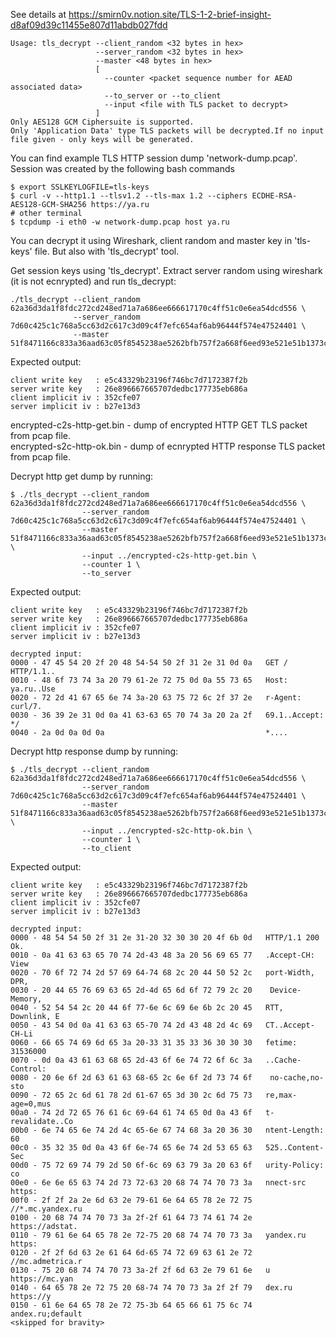 See details at https://smirn0v.notion.site/TLS-1-2-brief-insight-d8af09d39c11455e807d11abdb027fdd
```
Usage: tls_decrypt --client_random <32 bytes in hex>
                   --server_random <32 bytes in hex>
                   --master <48 bytes in hex>
                   [
                     --counter <packet sequence number for AEAD associated data>
                     --to_server or --to_client
                     --input <file with TLS packet to decrypt>
                   ]
Only AES128 GCM Ciphersuite is supported.
Only 'Application Data' type TLS packets will be decrypted.If no input file given - only keys will be generated.
```

You can find example TLS HTTP session dump 'network-dump.pcap'. Session was created by the following bash commands
```
$ export SSLKEYLOGFILE=tls-keys
$ curl -v --http1.1 --tlsv1.2 --tls-max 1.2 --ciphers ECDHE-RSA-AES128-GCM-SHA256 https://ya.ru
# other terminal
$ tcpdump -i eth0 -w network-dump.pcap host ya.ru
``` 

You can decrypt it using Wireshark, client random and master key in 'tls-keys' file. But also with 'tls_decrypt' tool.

Get session keys using 'tls_decrypt'. Extract server random using wireshark (it is not ecnrypted) and run tls_decrypt:
```
./tls_decrypt --client_random 62a36d3da1f8fdc272cd248ed71a7a686ee666617170c4ff51c0e6ea54dcd556 \
              --server_random 7d60c425c1c768a5cc63d2c617c3d09c4f7efc654af6ab96444f574e47524401 \
              --master 51f8471166c833a36aad63c05f8545238ae5262bfb757f2a668f6eed93e521e51b1373cdebdc14a0bc1e7008ba3cc3f2
```

Expected output:
```
client write key   : e5c43329b23196f746bc7d7172387f2b
server write key   : 26e896667665707dedbc177735eb686a
client implicit iv : 352cfe07
server implicit iv : b27e13d3
```

encrypted-c2s-http-get.bin - dump of encrypted HTTP GET TLS packet from pcap file.  
encrypted-s2c-http-ok.bin - dump of ecnrypted HTTP response TLS packet from pcap file.

Decrypt http get dump by running:
```
$ ./tls_decrypt --client_random 62a36d3da1f8fdc272cd248ed71a7a686ee666617170c4ff51c0e6ea54dcd556 \
                --server_random 7d60c425c1c768a5cc63d2c617c3d09c4f7efc654af6ab96444f574e47524401 \
                --master 51f8471166c833a36aad63c05f8545238ae5262bfb757f2a668f6eed93e521e51b1373cdebdc14a0bc1e7008ba3cc3f2 \
                --input ../encrypted-c2s-http-get.bin \
                --counter 1 \
                --to_server
```

Expected output:
```
client write key   : e5c43329b23196f746bc7d7172387f2b
server write key   : 26e896667665707dedbc177735eb686a
client implicit iv : 352cfe07
server implicit iv : b27e13d3

decrypted input:
0000 - 47 45 54 20 2f 20 48 54-54 50 2f 31 2e 31 0d 0a   GET / HTTP/1.1..
0010 - 48 6f 73 74 3a 20 79 61-2e 72 75 0d 0a 55 73 65   Host: ya.ru..Use
0020 - 72 2d 41 67 65 6e 74 3a-20 63 75 72 6c 2f 37 2e   r-Agent: curl/7.
0030 - 36 39 2e 31 0d 0a 41 63-63 65 70 74 3a 20 2a 2f   69.1..Accept: */
0040 - 2a 0d 0a 0d 0a                                    *....
```

Decrypt http response dump by running:
```
$ ./tls_decrypt --client_random 62a36d3da1f8fdc272cd248ed71a7a686ee666617170c4ff51c0e6ea54dcd556 \
                --server_random 7d60c425c1c768a5cc63d2c617c3d09c4f7efc654af6ab96444f574e47524401 \
                --master 51f8471166c833a36aad63c05f8545238ae5262bfb757f2a668f6eed93e521e51b1373cdebdc14a0bc1e7008ba3cc3f2 \
                --input ../encrypted-s2c-http-ok.bin \
                --counter 1 \
                --to_client
```

Expected output:
```
client write key   : e5c43329b23196f746bc7d7172387f2b
server write key   : 26e896667665707dedbc177735eb686a
client implicit iv : 352cfe07
server implicit iv : b27e13d3

decrypted input:
0000 - 48 54 54 50 2f 31 2e 31-20 32 30 30 20 4f 6b 0d   HTTP/1.1 200 Ok.
0010 - 0a 41 63 63 65 70 74 2d-43 48 3a 20 56 69 65 77   .Accept-CH: View
0020 - 70 6f 72 74 2d 57 69 64-74 68 2c 20 44 50 52 2c   port-Width, DPR,
0030 - 20 44 65 76 69 63 65 2d-4d 65 6d 6f 72 79 2c 20    Device-Memory, 
0040 - 52 54 54 2c 20 44 6f 77-6e 6c 69 6e 6b 2c 20 45   RTT, Downlink, E
0050 - 43 54 0d 0a 41 63 63 65-70 74 2d 43 48 2d 4c 69   CT..Accept-CH-Li
0060 - 66 65 74 69 6d 65 3a 20-33 31 35 33 36 30 30 30   fetime: 31536000
0070 - 0d 0a 43 61 63 68 65 2d-43 6f 6e 74 72 6f 6c 3a   ..Cache-Control:
0080 - 20 6e 6f 2d 63 61 63 68-65 2c 6e 6f 2d 73 74 6f    no-cache,no-sto
0090 - 72 65 2c 6d 61 78 2d 61-67 65 3d 30 2c 6d 75 73   re,max-age=0,mus
00a0 - 74 2d 72 65 76 61 6c 69-64 61 74 65 0d 0a 43 6f   t-revalidate..Co
00b0 - 6e 74 65 6e 74 2d 4c 65-6e 67 74 68 3a 20 36 30   ntent-Length: 60
00c0 - 35 32 35 0d 0a 43 6f 6e-74 65 6e 74 2d 53 65 63   525..Content-Sec
00d0 - 75 72 69 74 79 2d 50 6f-6c 69 63 79 3a 20 63 6f   urity-Policy: co
00e0 - 6e 6e 65 63 74 2d 73 72-63 20 68 74 74 70 73 3a   nnect-src https:
00f0 - 2f 2f 2a 2e 6d 63 2e 79-61 6e 64 65 78 2e 72 75   //*.mc.yandex.ru
0100 - 20 68 74 74 70 73 3a 2f-2f 61 64 73 74 61 74 2e    https://adstat.
0110 - 79 61 6e 64 65 78 2e 72-75 20 68 74 74 70 73 3a   yandex.ru https:
0120 - 2f 2f 6d 63 2e 61 64 6d-65 74 72 69 63 61 2e 72   //mc.admetrica.r
0130 - 75 20 68 74 74 70 73 3a-2f 2f 6d 63 2e 79 61 6e   u https://mc.yan
0140 - 64 65 78 2e 72 75 20 68-74 74 70 73 3a 2f 2f 79   dex.ru https://y
0150 - 61 6e 64 65 78 2e 72 75-3b 64 65 66 61 75 6c 74   andex.ru;default
<skipped for bravity>
```
